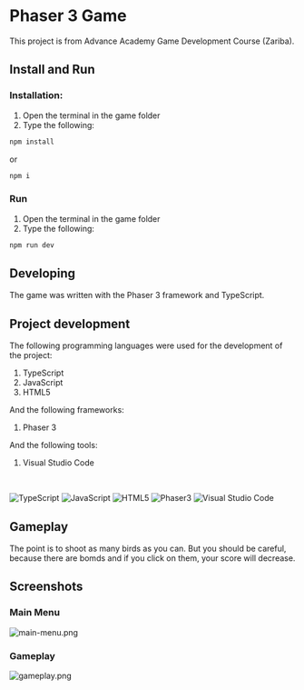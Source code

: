 # Phaser 3 Game
This project is from Advance Academy Game Development Course (Zariba).

## Install and Run
### Installation:
1. Open the terminal in the game folder
2. Type the following:

```bash
npm install 
```
or
```bash
npm i 
```
### Run
1. Open the terminal in the game folder
2. Type the following:

```bash
npm run dev
```
## Developing
The game was written with the Phaser 3 framework and TypeScript.

## Project development
The following programming languages were used for the development of the project:
1. TypeScript
2. JavaScript
3. HTML5

And the following frameworks:
1. Phaser 3

And the following tools:
1. Visual Studio Code
<br>

![TypeScript](https://img.shields.io/badge/typescript-%23007ACC.svg?style=for-the-badge&logo=typescript&logoColor=white) ![JavaScript](https://img.shields.io/badge/javascript-%23323330.svg?style=for-the-badge&logo=javascript&logoColor=%23F7DF1E) ![HTML5](https://img.shields.io/badge/html5-%23E34F26.svg?style=for-the-badge&logo=html5&logoColor=white) ![Phaser3](https://img.shields.io/badge/-Phaser%203-grey?style=for-the-badge) ![Visual Studio Code](https://img.shields.io/badge/Visual%20Studio%20Code-0078d7.svg?style=for-the-badge&logo=visual-studio-code&logoColor=white)

## Gameplay
The point is to shoot as many birds as you can. But you should be careful, because there are bomds and if you click on them, your score will decrease. 

## Screenshots
### Main Menu
![main-menu.png](https://i.postimg.cc/7ZCWMYZn/main-menu.png)
### Gameplay
![gameplay.png](https://i.postimg.cc/ZRq3p0TT/gameplay.png)
